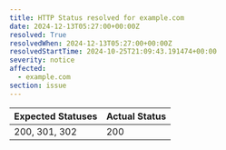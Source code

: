 ```yaml
---
title: HTTP Status resolved for example.com
date: 2024-12-13T05:27:00+00:00Z
resolved: True
resolvedWhen: 2024-12-13T05:27:00+00:00Z
resolvedStartTime: 2024-10-25T21:09:43.191474+00:00
severity: notice
affected:
  - example.com
section: issue
---
```


| Expected Statuses | Actual Status  |
|-------------------|----------------|
| 200, 301, 302 | 200 |
